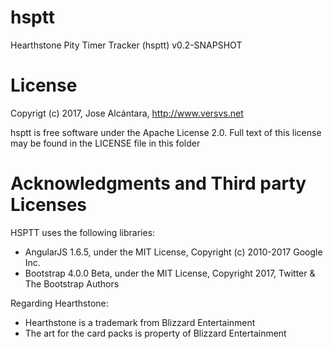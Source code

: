 # hsptt

Hearthstone Pity Timer Tracker (hsptt) v0.2-SNAPSHOT

# License

Copyrigt (c) 2017, Jose Alcántara, http://www.versvs.net

hsptt is free software under the Apache License 2.0. Full text of this license may be found in the LICENSE file in this folder

# Acknowledgments and Third party Licenses

HSPTT uses the following libraries:

* AngularJS 1.6.5, under the MIT License, Copyright (c) 2010-2017 Google Inc.
* Bootstrap 4.0.0 Beta, under the MIT License, Copyright 2017, Twitter & The Bootstrap Authors

Regarding Hearthstone:

* Hearthstone is a trademark from Blizzard Entertainment
* The art for the card packs is property of Blizzard Entertainment
